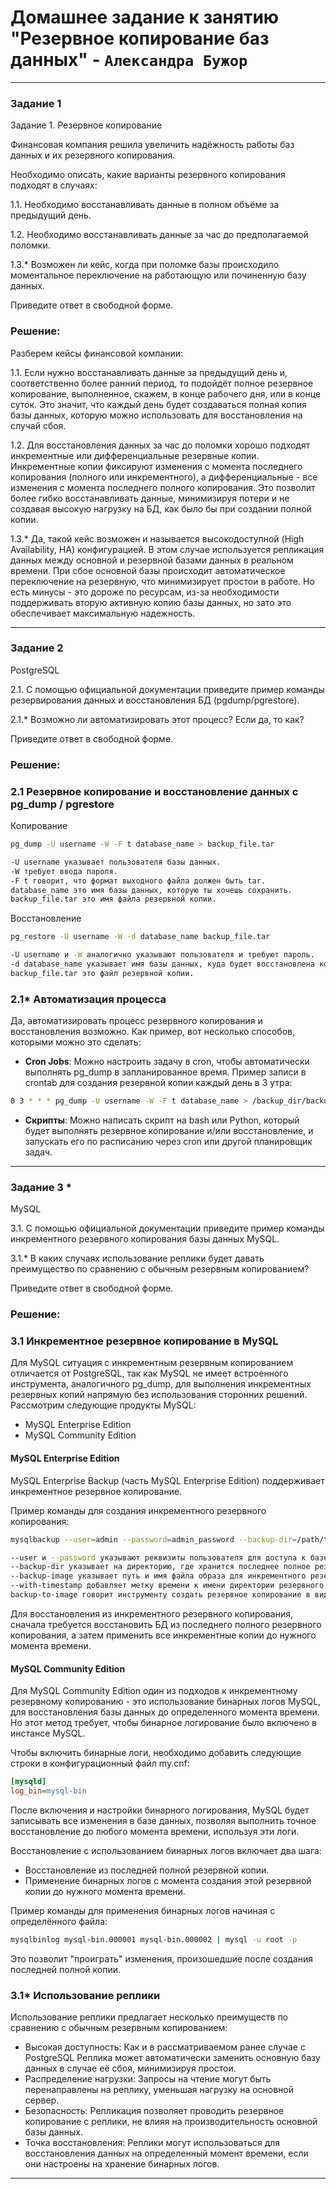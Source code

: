 # Домашнее задание к занятию "Резервное копирование баз данных" - `Александра Бужор`

---

### Задание 1

Задание 1. Резервное копирование

Финансовая компания решила увеличить надёжность работы баз данных и их резервного копирования.

Необходимо описать, какие варианты резервного копирования подходят в случаях:

1.1. Необходимо восстанавливать данные в полном объёме за предыдущий день.

1.2. Необходимо восстанавливать данные за час до предполагаемой поломки.

1.3.* Возможен ли кейс, когда при поломке базы происходило моментальное переключение на работающую или починенную базу данных.

Приведите ответ в свободной форме.

### Решение:

Разберем кейсы финансовой компании:

1.1. Если нужно восстанавливать данные за предыдущий день и, соответственно более ранний период, то подойдёт полное резервное копирование, выполненное, скажем, в конце рабочего дня, или в конце суток. Это значит, что каждый день будет создаваться полная копия базы данных, которую можно использовать для восстановления на случай сбоя.

1.2. Для восстановления данных за час до поломки хорошо подходят инкрементные или дифференциальные резервные копии. Инкрементные копии фиксируют изменения с момента последнего копирования (полного или инкрементного), а дифференциальные - все изменения с момента последнего полного копирования. Это позволит более гибко восстанавливать данные, минимизируя потери и не создавая высокую нагрузку на БД, как было бы при создании полной копии.

1.3.* Да, такой кейс возможен и называется высокодоступной (High Availability, HA) конфигурацией. В этом случае используется репликация данных между основной и резервной базами данных в реальном времени. При сбое основной базы происходит автоматическое переключение на резервную, что минимизирует простои в работе. Но есть минусы - это дороже по ресурсам, из-за необходимости поддерживать вторую активную копию базы данных, но зато это обеспечивает максимальную надежность.

---

### Задание 2

PostgreSQL

2.1. С помощью официальной документации приведите пример команды резервирования данных и восстановления БД (pgdump/pgrestore).

2.1.* Возможно ли автоматизировать этот процесс? Если да, то как?

Приведите ответ в свободной форме.

### Решение:

### 2.1 Резервное копирование и восстановление данных с pg_dump / pgrestore

Копирование
```bash
pg_dump -U username -W -F t database_name > backup_file.tar

-U username указывает пользователя базы данных.
-W требует ввода пароля.
-F t говорит, что формат выходного файла должен быть tar.
database_name это имя базы данных, которую ты хочешь сохранить.
backup_file.tar это имя файла резервной копии.
```

Восстановление
```bash
pg_restore -U username -W -d database_name backup_file.tar

-U username и -W аналогично указывают пользователя и требуют пароль.
-d database_name указывает имя базы данных, куда будет восстановлена копия.
backup_file.tar это файл резервной копии.
```

### 2.1* Автоматизация процесса

Да, автоматизировать процесс резервного копирования и восстановления возможно. Как пример, вот несколько способов, которыми можно это сделать:

- **Cron Jobs**: Можно настроить задачу в cron, чтобы автоматически выполнять pg_dump в запланированное время. Пример записи в crontab для создания резервной копии каждый день в 3 утра:

```bash
0 3 * * * pg_dump -U username -W -F t database_name > /backup_dir/backup_file_$(date +\%d-\%m-\%Y).tar
```

- **Скрипты**: Можно написать скрипт на bash или Python, который будет выполнять резервное копирование и/или восстановление, и запускать его по расписанию через cron или другой планировщик задач.

---

### Задание 3 *

MySQL

3.1. С помощью официальной документации приведите пример команды инкрементного резервного копирования базы данных MySQL.

3.1.* В каких случаях использование реплики будет давать преимущество по сравнению с обычным резервным копированием?

Приведите ответ в свободной форме.

### Решение:

### 3.1 Инкрементное резервное копирование в MySQL

Для MySQL ситуация с инкрементным резервным копированием отличается от PostgreSQL, так как MySQL не имеет встроенного инструмента, аналогичного pg_dump, для выполнения инкрементных резервных копий напрямую без использования сторонних решений. 
Рассмотрим следующие продукты MySQL:
- MySQL Enterprise Edition
- MySQL Community Edition

#### MySQL Enterprise Edition

MySQL Enterprise Backup (часть MySQL Enterprise Edition) поддерживает инкрементное резервное копирование.

Пример команды для создания инкрементного резервного копирования:

```bash
mysqlbackup --user=admin --password=admin_password --backup-dir=/path/to/full/backup/dir --backup-image=/path/to/incremental/backup_image_file_ --with-timestamp backup-to-image

--user и --password указывают реквизиты пользователя для доступа к базе данных.
--backup-dir указывает на директорию, где хранится последнее полное резервное копирование.
--backup-image указывает путь и имя файла образа для инкрементного резервного копирования.
--with-timestamp добавляет метку времени к имени директории резервного копирования, что удобно для идентификации и организации резервных копий.
backup-to-image говорит инструменту создать резервное копирование в виде образа (файла)
```

Для восстановления из инкрементного резервного копирования, сначала требуется восстановить БД  из последнего полного резервного копирования, а затем применить все инкрементные копии до нужного момента времени.

#### MySQL Community Edition

Для MySQL Community Edition один из подходов к инкрементному резервному копированию - это использование бинарных логов MySQL, для восстановления базы данных до определенного момента времени. Но этот метод требует, чтобы бинарное логирование было включено в инстансе MySQL.

Чтобы включить бинарные логи, необходимо добавить следующие строки в конфигурационный файл my.cnf:
```ini
[mysqld]
log_bin=mysql-bin
```

После включения и настройки бинарного логирования, MySQL будет записывать все изменения в базе данных, позволяя выполнить точное восстановление до любого момента времени, используя эти логи.

Восстановление с использованием бинарных логов включает два шага:
- Восстановление из последней полной резервной копии.
- Применение бинарных логов с момента создания этой резервной копии до нужного момента времени.

Пример команды для применения бинарных логов начиная с определённого файла:
```bash
mysqlbinlog mysql-bin.000001 mysql-bin.000002 | mysql -u root -p
```

Это позволит "проиграть" изменения, произошедшие после создания последней полной копии.

### 3.1* Использование реплики

Использование реплики предлагает несколько преимуществ по сравнению с обычным резервным копированием:
- Высокая доступность: Как и в рассматриваемом ранее случае с PostgreSQL Реплика может автоматически заменить основную базу данных в случае её сбоя, минимизируя простои.
- Распределение нагрузки: Запросы на чтение могут быть перенаправлены на реплику, уменьшая нагрузку на основной сервер.
- Безопасность: Репликация позволяет проводить резервное копирование с реплики, не влияя на производительность основной базы данных.
- Точка восстановления: Реплики могут использоваться для восстановления данных на определенный момент времени, если они настроены на хранение бинарных логов.

---
